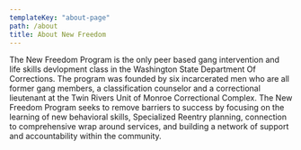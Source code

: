 ```yaml
---
templateKey: "about-page"
path: /about
title: About New Freedom
---
```


The New Freedom Program is the only peer based gang intervention and life skills devlopment class in the Washington State Department Of Corrections. The program was founded by six incarcerated men who are all former gang members, a classification counselor and a correctional lieutenant at the Twin Rivers Unit of Monroe Correctional Complex. The New Freedom Program seeks to remove barriers to success by focusing on the learning of new behavioral skills, Specialized Reentry planning, connection to comprehensive wrap around services, and building a network of support and accountability within the community.
